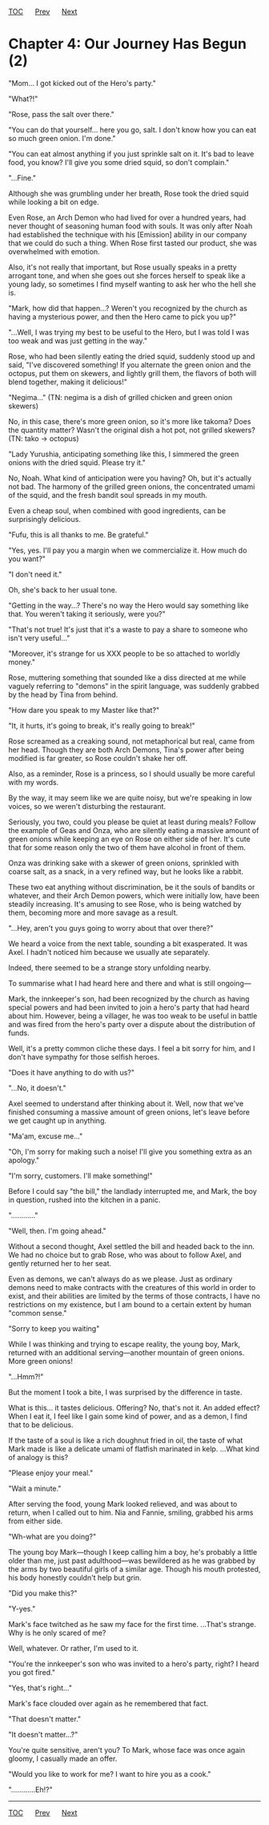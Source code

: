 [TOC](../readme.md)&nbsp;&nbsp;&nbsp;&nbsp;&nbsp;&nbsp;[Prev](Section0003.md)&nbsp;&nbsp;&nbsp;&nbsp;&nbsp;&nbsp;[Next](Section0005.md)



# Chapter 4: Our Journey Has Begun (2)

"Mom... I got kicked out of the Hero's party."

"What?!"

"Rose, pass the salt over there."

"You can do that yourself... here you go, salt. I don't know how you can
eat so much green onion. I'm done."

"You can eat almost anything if you just sprinkle salt on it. It's bad
to leave food, you know? I'll give you some dried squid, so don't
complain."

"...Fine."

Although she was grumbling under her breath, Rose took the dried squid
while looking a bit on edge.

Even Rose, an Arch Demon who had lived for over a hundred years, had
never thought of seasoning human food with souls. It was only after Noah
had established the technique with his \[Emission\] ability in our
company that we could do such a thing. When Rose first tasted our
product, she was overwhelmed with emotion.

Also, it's not really that important, but Rose usually speaks in a
pretty arrogant tone, and when she goes out she forces herself to speak
like a young lady, so sometimes I find myself wanting to ask her who the
hell she is.

"Mark, how did that happen...? Weren't you recognized by the church as
having a mysterious power, and then the Hero came to pick you up?"

"...Well, I was trying my best to be useful to the Hero, but I was told
I was too weak and was just getting in the way."

Rose, who had been silently eating the dried squid, suddenly stood up
and said, "I've discovered something! If you alternate the green onion
and the octopus, put them on skewers, and lightly grill them, the
flavors of both will blend together, making it delicious!"

"Negima..." (TN: negima is a dish of grilled chicken and green onion skewers)

No, in this case, there's more green onion, so it's more like takoma? Does
the quantity matter? Wasn't the original dish a hot pot, not grilled
skewers? (TN: tako -> octopus)

"Lady Yurushia, anticipating something like this, I simmered the green
onions with the dried squid. Please try it."

No, Noah. What kind of anticipation were you having? Oh, but it's
actually not bad. The harmony of the grilled green onions, the
concentrated umami of the squid, and the fresh bandit soul spreads in my
mouth.  
  
Even a cheap soul, when combined with good ingredients, can be
surprisingly delicious.

"Fufu, this is all thanks to me. Be grateful."

"Yes, yes. I'll pay you a margin when we commercialize it. How much do
you want?"

"I don't need it."

Oh, she's back to her usual tone.

"Getting in the way...? There's no way the Hero would say something like
that. You weren't taking it seriously, were you?"

"That's not true! It's just that it's a waste to pay a share to someone
who isn't very useful..."

"Moreover, it's strange for us XXX people to be so attached to worldly
money."

Rose, muttering something that sounded like a diss directed at me while
vaguely referring to "demons" in the spirit language, was suddenly
grabbed by the head by Tina from behind.

"How dare you speak to my Master like that?"

"It, it hurts, it's going to break, it's really going to break!"

Rose screamed as a creaking sound, not metaphorical but real, came from
her head. Though they are both Arch Demons, Tina's power after being
modified is far greater, so Rose couldn't shake her off.

Also, as a reminder, Rose is a princess, so I should usually be more
careful with my words.

By the way, it may seem like we are quite noisy, but we're speaking in
low voices, so we weren't disturbing the restaurant.

Seriously, you two, could you please be quiet at least during meals?
Follow the example of Geas and Onza, who are silently eating a massive
amount of green onions while keeping an eye on Rose on either side of
her. It's cute that for some reason only the two of them have alcohol in
front of them.

Onza was drinking sake with a skewer of green onions, sprinkled with
coarse salt, as a snack, in a very refined way, but he looks like a
rabbit.

These two eat anything without discrimination, be it the souls of
bandits or whatever, and their Arch Demon powers, which were initially
low, have been steadily increasing. It's amusing to see Rose, who is
being watched by them, becoming more and more savage as a result.

"...Hey, aren't you guys going to worry about that over there?"

We heard a voice from the next table, sounding a bit exasperated. It was
Axel. I hadn't noticed him because we usually ate separately.

Indeed, there seemed to be a strange story unfolding nearby.

To summarise what I had heard here and there and what is still ongoing—

Mark, the innkeeper's son, had been recognized by the church as having
special powers and had been invited to join a hero's party that had
heard about him. However, being a villager, he was too weak to be useful
in battle and was fired from the hero's party over a dispute about the
distribution of funds.

Well, it's a pretty common cliche these days. I feel a bit sorry for
him, and I don't have sympathy for those selfish heroes.

"Does it have anything to do with us?"

"...No, it doesn't."

Axel seemed to understand after thinking about it. Well, now that we've
finished consuming a massive amount of green onions, let's leave before
we get caught up in anything.

"Ma'am, excuse me..."

"Oh, I'm sorry for making such a noise! I'll give you something extra as
an apology."

"I'm sorry, customers. I'll make something!"

Before I could say "the bill," the landlady interrupted me, and Mark,
the boy in question, rushed into the kitchen in a panic.

"…………"

"Well, then. I'm going ahead."

Without a second thought, Axel settled the bill and headed back to the
inn. We had no choice but to grab Rose, who was about to follow Axel,
and gently returned her to her seat.

Even as demons, we can't always do as we please. Just as ordinary demons
need to make contracts with the creatures of this world in order to
exist, and their abilities are limited by the terms of those contracts,
I have no restrictions on my existence, but I am bound to a certain
extent by human "common sense."

"Sorry to keep you waiting"

While I was thinking and trying to escape reality, the young boy, Mark,
returned with an additional serving—another mountain of green onions.
More green onions!

"...Hmm?!"

But the moment I took a bite, I was surprised by the difference in
taste.

What is this... it tastes delicious. Offering? No, that's not it. An
added effect? When I eat it, I feel like I gain some kind of power, and
as a demon, I find that to be delicious.

If the taste of a soul is like a rich doughnut fried in oil, the taste
of what Mark made is like a delicate umami of flatfish marinated in
kelp. ...What kind of analogy is this?

"Please enjoy your meal."

"Wait a minute."

After serving the food, young Mark looked relieved, and was about to
return, when I called out to him. Nia and Fannie, smiling, grabbed his
arms from either side.

"Wh-what are you doing?"

The young boy Mark—though I keep calling him a boy, he's probably a
little older than me, just past adulthood—was bewildered as he was
grabbed by the arms by two beautiful girls of a similar age. Though his
mouth protested, his body honestly couldn't help but grin.

"Did you make this?"

"Y-yes."

Mark's face twitched as he saw my face for the first time. ...That's
strange. Why is he only scared of me?

Well, whatever. Or rather, I'm used to it.

"You're the innkeeper's son who was invited to a hero's party, right? I
heard you got fired."

"Yes, that's right..."

Mark's face clouded over again as he remembered that fact.

"That doesn't matter."

"It doesn't matter...?"

You're quite sensitive, aren't you? To Mark, whose face was once again
gloomy, I casually made an offer.

"Would you like to work for me? I want to hire you as a cook."

"…………Eh!?"


---
[TOC](../readme.md)&nbsp;&nbsp;&nbsp;&nbsp;&nbsp;&nbsp;[Prev](Section0003.md)&nbsp;&nbsp;&nbsp;&nbsp;&nbsp;&nbsp;[Next](Section0005.md)

